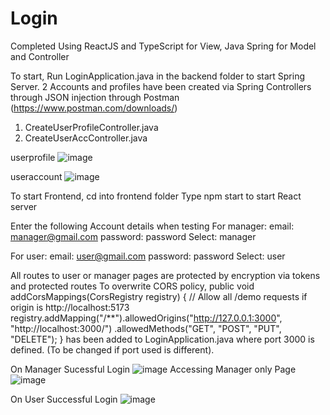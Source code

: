 # Login
Completed Using ReactJS and TypeScript for View,
Java Spring for Model and Controller

To start, Run LoginApplication.java in the backend folder to start Spring Server.
2 Accounts and profiles have been created via Spring Controllers through JSON injection through Postman (https://www.postman.com/downloads/)
1. CreateUserProfileController.java
3. CreateUserAccController.java

userprofile
![image](https://github.com/KkyKai/Login/assets/79208005/1056983f-78ad-4b45-8b2e-bfd44ee0ce80)

useraccount
![image](https://github.com/KkyKai/Login/assets/79208005/11cef97f-0e05-4424-91e4-032d73e64e5b)

To start Frontend, cd into frontend folder
Type 
npm start 
to start React server

Enter the following Account details when testing
For manager:
email: manager@gmail.com
password: password
Select: manager

For user:
email: user@gmail.com
password: password
Select: user

All routes to user or manager pages are protected by encryption via tokens and protected routes
To overwrite CORS policy,
			public void addCorsMappings(CorsRegistry registry) {
				// Allow all /demo requests if origin is http://localhost:5173
				registry.addMapping("/**").allowedOrigins("http://127.0.0.1:3000", "http://localhost:3000/")
						.allowedMethods("GET", "POST", "PUT", "DELETE");
			}
has been added to LoginApplication.java 
where port 3000 is defined. (To be changed if port used is different).


On Manager Sucessful Login
![image](https://github.com/KkyKai/Login/assets/79208005/ce513310-557b-4bc5-99fc-2176105cf5ef)
Accessing Manager only Page
![image](https://github.com/KkyKai/Login/assets/79208005/130f804d-8169-41aa-bb40-e22e318d787f)

On User Successful Login
![image](https://github.com/KkyKai/Login/assets/79208005/3970d797-5d66-43ae-8447-f6fbada13b9d)








